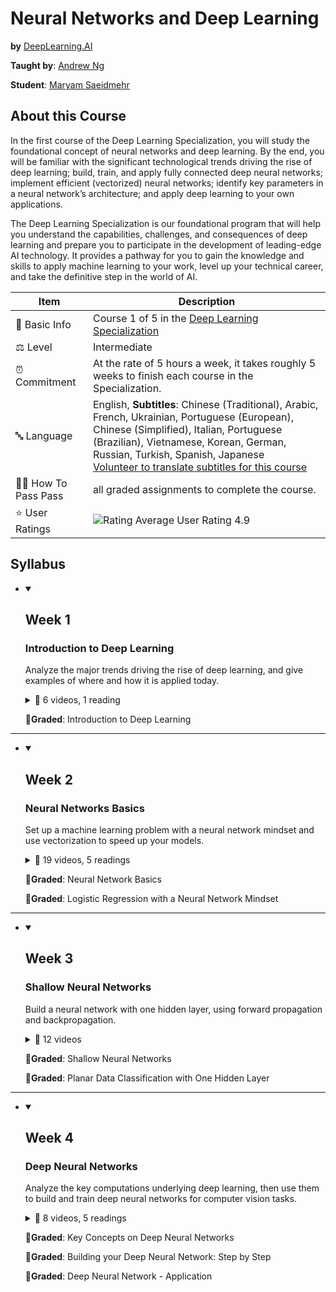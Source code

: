 # Neural Networks and Deep Learning

**by** <a href="https://DeepLearning.AI/">DeepLearning.AI</a>

**Taught by**: <a href="https://www.coursera.org/instructor/andrewng">Andrew Ng</a>

**Student**: <a href="https://maryamsaeedmehr.github.io/">Maryam Saeidmehr</a>

## About this Course

In the first course of the Deep Learning Specialization, you will study the foundational concept of neural networks and deep learning. 
By the end, you will be familiar with the significant technological trends driving the rise of deep learning; build, train, and apply 
fully connected deep neural networks; implement efficient (vectorized) neural networks; identify key parameters in a neural network’s
architecture; and apply deep learning to your own applications.

The Deep Learning Specialization is our foundational program that will help you understand the capabilities, challenges, and consequences 
of deep learning and prepare you to participate in the development of leading-edge AI technology. It provides a pathway for you to gain 
the knowledge and skills to apply machine learning to your work, level up your technical career, and take the definitive step in the world of AI.

| Item | Description |
|---|---|
| 📓 Basic Info  |  Course 1 of 5 in the <a href="https://www.coursera.org/specializations/deep-learning">Deep Learning Specialization</a>  |
| ⚖️ Level  | Intermediate  |
| ⏰ Commitment  | At the rate of 5 hours a week, it takes roughly 5 weeks to finish each course in the Specialization.  |
| 🔤 Language  | English, **Subtitles**: Chinese (Traditional), Arabic, French, Ukrainian, Portuguese (European), Chinese (Simplified), Italian, Portuguese (Brazilian), Vietnamese, Korean, German, Russian, Turkish, Spanish, Japanese</br> <a href="https://www.coursera.org/learn/neural-networks-deep-learning/home/info#">Volunteer to translate subtitles for this course</a>  |
| 🧑‍🎓 How To Pass	Pass  |  all graded assignments to complete the course. |
| ⭐ User Ratings  | ![Rating](https://img.shields.io/redmine/plugin/stars/redmine_xlsx_format_issue_exporter?label=Rating&logo=Rating&style=plastic) Average User Rating 4.9 |

## Syllabus

- <details open><summary><h2>Week 1</h2></summary>

  ### Introduction to Deep Learning
    Analyze the major trends driving the rise of deep learning, and give examples of where and how it is applied today.

    <details>
      <summary>📂 6 videos, 1 reading</summary>

  - Video: Welcome
  - Video: What is a Neural Network?
  - Video: Supervised Learning with Neural Networks
  - Video: Why is Deep Learning taking off?
  - Video: About this Course
  - LTI Item: Intake Survey
  - LTI Item: [IMPORTANT] Have questions, issues or ideas? Join our Community!
  - Reading: Frequently Asked Questions
  - LTI Item: Lecture Notes W1
  - Video: Geoffrey Hinton Interview

    </details>

    🔬**Graded**: Introduction to Deep Learning

  </details>
---  
  - <details open><summary><h2>Week 2</h2></summary>

    ### Neural Networks Basics
      Set up a machine learning problem with a neural network mindset and use vectorization to speed up your models.

      <details>
        <summary>📂 19 videos, 5 readings</summary>

    - Video: Binary Classification
    - Video: Logistic Regression
    - Video: Logistic Regression Cost Function
    - Video: Gradient Descent
    - Video: Derivatives
    - Video: More Derivative Examples
    - Video: Computation Graph
    - Video: Derivatives with a Computation Graph
    - Video: Logistic Regression Gradient Descent
    - Video: Gradient Descent on m Examples
    - Reading: Derivation of DL/dz (Optional)
    - Video: Vectorization
    - Video: More Vectorization Examples
    - Video: Vectorizing Logistic Regression
    - Video: Vectorizing Logistic Regression's Gradient Output
    - Video: Broadcasting in Python
    - Video: A Note on Python/Numpy Vectors
    - Video: Quick tour of Jupyter/iPython Notebooks
    - Video: Explanation of Logistic Regression Cost Function (Optional)
    - LTI Item: Lecture Notes W2
    - Reading: Deep Learning Honor Code
    - Reading: Programming Assignment FAQ
    - Reading: How to Download your Notebook
    - Reading: How to Refresh your Workspace
    - Ungraded Programming Assignment: Python Basics with Numpy
    - Video: Pieter Abbeel Interview


      </details>

      🔬**Graded**: Neural Network Basics
  
      🔬**Graded**: Logistic Regression with a Neural Network Mindset
  
    </details>
---
  - <details open><summary><h2>Week 3</h2></summary>

    ### Shallow Neural Networks
      Build a neural network with one hidden layer, using forward propagation and backpropagation.

      <details>
        <summary>📂 12 videos</summary>

    - Video: Neural Networks Overview
    - Video: Neural Network Representation
    - Video: Computing a Neural Network's Output
    - Video: Vectorizing Across Multiple Examples
    - Video: Explanation for Vectorized Implementation
    - Video: Activation Functions
    - Video: Why do you need Non-Linear Activation Functions?
    - Video: Derivatives of Activation Functions
    - Video: Gradient Descent for Neural Networks
    - Video: Backpropagation Intuition (Optional)
    - Video: Random Initialization
    - LTI Item: Lecture Notes W3
    - Video: Ian Goodfellow Interview


      </details>

      🔬**Graded**: Shallow Neural Networks
  
      🔬**Graded**: Planar Data Classification with One Hidden Layer
  
    </details>
---
  - <details open><summary><h2>Week 4</h2></summary>

    ### Deep Neural Networks
      Analyze the key computations underlying deep learning, then use them to build and train deep neural networks for computer vision tasks.

      <details>
        <summary>📂 8 videos, 5 readings</summary>

    - Video: Deep L-layer Neural Network
    - Video: Forward Propagation in a Deep Network
    - Video: Getting your Matrix Dimensions Right
    - Video: Why Deep Representations?
    - Video: Building Blocks of Deep Neural Networks
    - Video: Forward and Backward Propagation
    - Reading: Optional Reading: Feedforward Neural Networks in Depth
    - Video: Parameters vs Hyperparameters
    - Reading: Clarification For: What does this have to do with the brain?
    - Video: What does this have to do with the brain?
    - LTI Item: Lecture Notes W4
    - Reading: Confusing Output from the AutoGrader
    - Reading: References
    - Reading: Acknowledgments

      </details>

      🔬**Graded**: Key Concepts on Deep Neural Networks
  
      🔬**Graded**: Building your Deep Neural Network: Step by Step
  
      🔬**Graded**: Deep Neural Network - Application
  
    </details>


